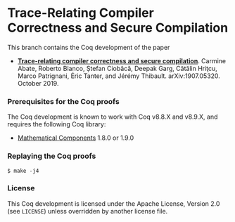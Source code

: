 # Trace-Relating Compiler Correctness and Secure Compilation #

This branch contains the Coq development of the paper
- **[Trace-relating compiler correctness and secure compilation](https://arxiv.org/abs/1907.05320)**.
  Carmine Abate, Roberto Blanco, Ștefan Ciobâcă, Deepak Garg,
  Cătălin Hriţcu, Marco Patrignani, Éric Tanter, and Jérémy Thibault.
  arXiv:1907.05320. October 2019.

### Prerequisites for the Coq proofs ###

The Coq development is known to work with Coq v8.8.X and v8.9.X,
and requires the following Coq library:
- [Mathematical Components](https://math-comp.github.io/math-comp/) 1.8.0 or 1.9.0

### Replaying the Coq proofs ###

    $ make -j4

### License ###

This Coq development is licensed under the Apache License, Version 2.0 (see
`LICENSE`) unless overridden by another license file.
